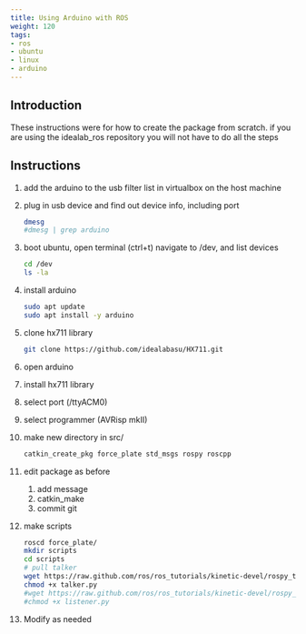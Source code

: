 ```yaml
---
title: Using Arduino with ROS
weight: 120
tags:
- ros
- ubuntu
- linux
- arduino
---
```


## Introduction

These instructions were for how to create the package from scratch.  if you are using the idealab_ros repository you will not have to do all the steps

## Instructions

1. add the arduino to the usb filter list in virtualbox on the host machine
1. plug in usb device and find out device info, including port

    ```bash
    dmesg
    #dmesg | grep arduino
    ```

1. boot ubuntu, open terminal (ctrl+t) navigate to /dev, and list devices

    ```bash
    cd /dev
    ls -la
    ```

1. install arduino

    ```bash
    sudo apt update
    sudo apt install -y arduino
    ```

1. clone hx711 library

    ```bash
    git clone https://github.com/idealabasu/HX711.git
    ```

1. open arduino
1. install hx711 library
1. select port (/ttyACM0)
1. select programmer (AVRisp mkII)
1. make new directory in src/

    ```bash
    catkin_create_pkg force_plate std_msgs rospy roscpp
    ```

1. edit package as before
    1. add message
    1. catkin_make
    1. commit git

1. make scripts

    ```bash
    roscd force_plate/
    mkdir scripts
    cd scripts
    # pull talker
    wget https://raw.github.com/ros/ros_tutorials/kinetic-devel/rospy_tutorials/001_talker_listener/talker.py
    chmod +x talker.py
    #wget https://raw.github.com/ros/ros_tutorials/kinetic-devel/rospy_tutorials/001_talker_listener/listener.py
    #chmod +x listener.py
    ```

1. Modify as needed
